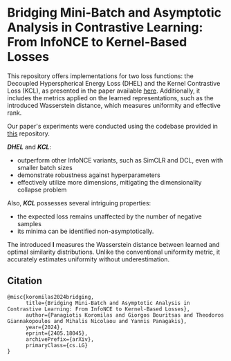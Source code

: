# Bridging Mini-Batch and Asymptotic Analysis in Contrastive Learning: From InfoNCE to Kernel-Based Losses

This repository offers implementations for two loss functions: the Decoupled Hyperspherical Energy Loss (DHEL) and the Kernel Contrastive Loss (KCL), as presented in the paper available [here](https://arxiv.org/abs/2405.18045). Additionally, it includes the metrics applied on the learned representations, such as the introduced Wasserstein distance, which measures uniformity and effective rank.

Our paper's experiments were conducted using the codebase provided in [this](https://github.com/AndrewAtanov/simclr-pytorch) repository.

**_DHEL_** and **_KCL_**:
- outperform other InfoNCE variants, such as SimCLR and DCL, even with smaller batch sizes
- demonstrate robustness against hyperparameters
- effectively utilize more dimensions, mitigating the dimensionality collapse problem

Also, **_KCL_** possesses several intriguing properties:
- the expected loss remains unaffected by the number of negative samples
- its minima can be identified non-asymptotically.

The introduced **I** measures the Wasserstein distance between learned and optimal similarity distributions. Unlike the conventional uniformity metric, it accurately estimates uniformity without underestimation.

## Citation

```
@misc{koromilas2024bridging,
      title={Bridging Mini-Batch and Asymptotic Analysis in Contrastive Learning: From InfoNCE to Kernel-Based Losses}, 
      author={Panagiotis Koromilas and Giorgos Bouritsas and Theodoros Giannakopoulos and Mihalis Nicolaou and Yannis Panagakis},
      year={2024},
      eprint={2405.18045},
      archivePrefix={arXiv},
      primaryClass={cs.LG}
}
```

